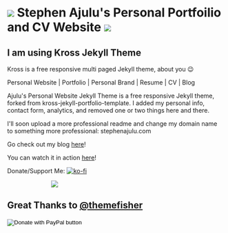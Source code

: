 # <img src="https://stephenajulu.github.io/img/favicon16.png"> Stephen Ajulu's Personal Portfoilio and CV Website <img src="https://stephenajulu.github.io/img/favicon16.png">
## I am using Kross Jekyll Theme

Kross is a free responsive multi paged Jekyll theme, about you :wink:

Personal Website | Portfolio | Personal Brand | Resume | CV | Blog 

Ajulu's Personal Website Jekyll Theme is a free responsive Jekyll theme, forked from kross-jekyll-portfolio-template. I added my personal info, contact form, analytics, and removed one or two things here and there.

I'll soon upload a more professional readme and change my domain name to something more professional: stephenajulu.com

Go check out my blog [here](https://ajulusthoughts.wordpress.com)!

You can watch it in action [here](https://stephenajulu.com)!

Donate/Support Me: 
[![ko-fi](https://www.ko-fi.com/img/githubbutton_sm.svg)](https://ko-fi.com/L3L81058L)

<div style="font-size:16px;margin:0 auto;width:300px">
    <a href="https://www.blockchain.com/btc/address/1DJxuX44dLtTFbBXdaBZUpwhLEh2DLDP5w">
        <img src="https://blockchain.info/Resources/buttons/donate_64.png"/>
    </a>
</div>


## Great Thanks to [@themefisher](https://github.com/themefisher)

<form action="https://www.paypal.com/cgi-bin/webscr" method="post" target="_top">
<input type="hidden" name="cmd" value="_s-xclick" />
<input type="hidden" name="hosted_button_id" value="LWYAPL6A3JKXC" />
<input type="image" src="https://www.paypalobjects.com/en_US/i/btn/btn_donateCC_LG.gif" border="0" name="submit" title="PayPal - The safer, easier way to pay online!" alt="Donate with PayPal button" />
<img alt="" border="0" src="https://www.paypal.com/en_KE/i/scr/pixel.gif" width="1" height="1" />
</form>
